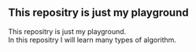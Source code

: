 ## This repositry is just my playground
This repositry is just my playground.  
In this repositry I will learn many types of algorithm.
